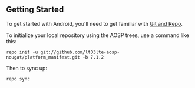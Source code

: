 Getting Started
---------------

To get started with Android, you'll need to get
familiar with [Git and Repo](http://source.android.com/source/using-repo.html).

To initialize your local repository using the AOSP trees, use a command like this:

    repo init -u git://github.com/lt03lte-aosp-nougat/platform_manifest.git -b 7.1.2

Then to sync up:

    repo sync
